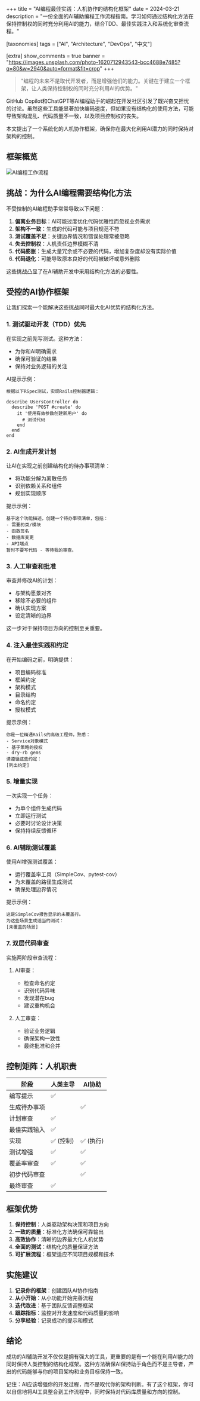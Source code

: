 +++
title = "AI编程最佳实践：人机协作的结构化框架"
date = 2024-03-21
description = "一份全面的AI辅助编程工作流程指南。学习如何通过结构化方法在保持控制权的同时充分利用AI的能力，结合TDD、最佳实践注入和系统化审查流程。"

[taxonomies]
tags = ["AI", "Architecture", "DevOps", "中文"]

[extra]
show_comments = true
banner = "https://images.unsplash.com/photo-1620712943543-bcc4688e7485?q=80&w=2940&auto=format&fit=crop"
+++

> "编程的未来不是取代开发者，而是增强他们的能力。关键在于建立一个框架，让人类保持控制权的同时充分利用AI的优势。"

GitHub Copilot和ChatGPT等AI编程助手的崛起在开发社区引发了既兴奋又担忧的讨论。虽然这些工具能显著加快编码速度，但如果没有结构化的使用方法，可能导致架构混乱、代码质量不一致，以及项目控制权的丧失。

本文提出了一个系统化的人机协作框架，确保你在最大化利用AI潜力的同时保持对架构的控制。

## 框架概览

![AI编程工作流程](workflow.png)

## 挑战：为什么AI编程需要结构化方法

不受控制的AI编程助手常常导致以下问题：

1. **偏离业务目标**：AI可能过度优化代码优雅性而忽视业务需求
2. **架构不一致**：生成的代码可能与项目规范不符
3. **测试覆盖不足**：关键边界情况和错误处理常被忽略
4. **失去控制权**：人机责任边界模糊不清
5. **代码膨胀**：生成大量冗余或不必要的代码，增加复杂度却没有实际价值
6. **代码退化**：可能导致原本良好的代码被破坏或意外删除

这些挑战凸显了在AI辅助开发中采用结构化方法的必要性。

## 受控的AI协作框架

让我们探索一个能解决这些挑战同时最大化AI优势的结构化方法。

### 1. 测试驱动开发（TDD）优先

在实现之前先写测试。这种方法：
- 为你和AI明确需求
- 确保可验证的结果
- 保持对业务逻辑的关注

AI提示示例：
```
根据以下RSpec测试，实现Rails控制器逻辑：

describe UsersController do
  describe 'POST #create' do
    it '使用有效参数创建新用户' do
      # 测试代码
    end
  end
end
```

### 2. AI生成开发计划

让AI在实现之前创建结构化的待办事项清单：
- 将功能分解为离散任务
- 识别依赖关系和组件
- 规划实现顺序

提示示例：
```
基于这个功能描述，创建一个待办事项清单，包括：
- 需要的类/模块
- 函数签名
- 数据库变更
- API端点
暂时不要写代码 - 等待我的审查。
```

### 3. 人工审查和批准

审查并修改AI的计划：
- 与架构愿景对齐
- 移除不必要的组件
- 确认实现方案
- 设定清晰的边界

这一步对于保持项目方向的控制至关重要。

### 4. 注入最佳实践和约定

在开始编码之前，明确提供：
- 项目编码标准
- 框架约定
- 架构模式
- 目录结构
- 命名约定
- 授权模式

提示示例：
```
你是一位精通Rails的高级工程师，熟悉：
- Service对象模式
- 基于策略的授权
- dry-rb gems
请遵循这些约定：
[列出约定]
```

### 5. 增量实现

一次实现一个任务：
- 为单个组件生成代码
- 立即运行测试
- 必要时讨论设计决策
- 保持持续反馈循环

### 6. AI辅助测试覆盖

使用AI增强测试覆盖：
- 运行覆盖率工具（SimpleCov、pytest-cov）
- 为未覆盖的路径生成测试
- 确保处理边界情况

提示示例：
```
这是SimpleCov报告显示的未覆盖行。
为这些场景生成适当的测试：
[未覆盖的场景]
```

### 7. 双层代码审查

实施两阶段审查流程：
1. AI审查：
   - 检查命名约定
   - 识别代码异味
   - 发现潜在bug
   - 建议重构机会

2. 人工审查：
   - 验证业务逻辑
   - 确保架构一致性
   - 最终批准和合并

## 控制矩阵：人机职责

| 阶段 | 人类主导 | AI协助 |
|------|---------|--------|
| 编写提示 | ✅ | |
| 生成待办事项 | | ✅ |
| 计划审查 | ✅ | |
| 最佳实践输入 | ✅ | |
| 实现 | ✅ (控制) | ✅ (执行) |
| 测试增强 | ✅ | ✅ |
| 覆盖率审查 | ✅ | ✅ |
| 初步代码审查 | | ✅ |
| 最终审查 | ✅ | |

## 框架优势

1. **保持控制**：人类驱动架构决策和项目方向
2. **一致的质量**：标准化方法确保可靠输出
3. **高效协作**：清晰的边界最大化人机优势
4. **全面的测试**：结构化的质量保证方法
5. **可扩展流程**：框架适应不同项目规模和技术

## 实施建议

1. **记录你的框架**：创建团队AI协作指南
2. **从小开始**：从小功能开始完善流程
3. **迭代改进**：基于团队反馈调整框架
4. **跟踪指标**：监控对开发速度和代码质量的影响
5. **分享经验**：记录成功的提示和模式

## 结论

成功的AI辅助开发不仅仅是拥有强大的工具，更重要的是有一个能在利用AI能力的同时保持人类控制的结构化框架。这种方法确保AI保持助手角色而不是主导者，产出的代码能够与你的项目架构和业务目标保持一致。

记住：AI应该增强你的开发过程，而不是取代你的架构判断。有了这个框架，你可以自信地将AI工具整合到工作流程中，同时保持对代码库质量和方向的控制。 